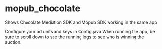 # mopub_chocolate
Shows Chocolate Mediation SDK and Mopub SDK working in the same app

Configure your ad units and keys in Config.java
When running the app, be sure to scroll down to see the running logs to see who is winning the auction.
